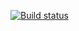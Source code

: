 [![Build status](https://ci.appveyor.com/api/projects/status/56q4vrypo5lk1sor?svg=true)](https://ci.appveyor.com/project/AsyaGedonist/selenide)
